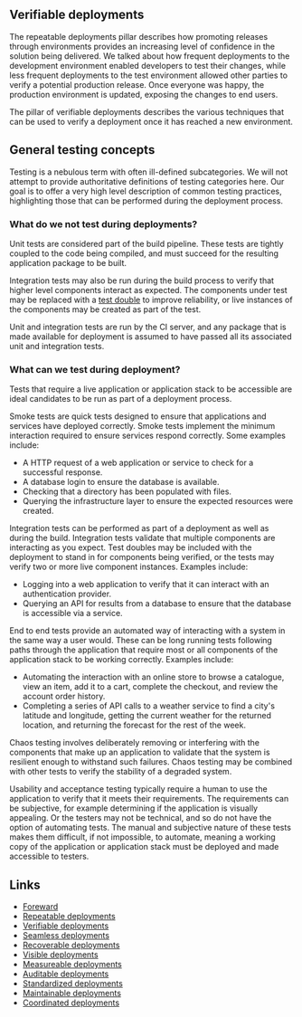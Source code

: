 ## Verifiable deployments

The repeatable deployments pillar describes how promoting releases through environments provides an increasing level of confidence in the solution being delivered. We talked about how frequent deployments to the development environment enabled developers to test their changes, while less frequent deployments to the test environment allowed other parties to verify a potential production release. Once everyone was happy, the production environment is updated, exposing the changes to end users.

The pillar of verifiable deployments describes the various techniques that can be used to verify a deployment once it has reached a new environment.

## General testing concepts

Testing is a nebulous term with often ill-defined subcategories. We will not attempt to provide authoritative definitions of testing categories here. Our goal is to offer a very high level description of common testing practices, highlighting those that can be performed during the deployment process.

### What do we not test during deployments?

Unit tests are considered part of the build pipeline. These tests are tightly coupled to the code being compiled, and must succeed for the resulting application package to be built. 

Integration tests may also be run during the build process to verify that higher level components interact as expected. The components under test may be replaced with a [test double](https://martinfowler.com/bliki/TestDouble.html) to improve reliability, or live instances of the components may be created as part of the test.

Unit and integration tests are run by the CI server, and any package that is made available for deployment is assumed to have passed all its associated unit and integration tests.

### What can we test during deployment?

Tests that require a live application or application stack to be accessible are ideal candidates to be run as part of a deployment process.

Smoke tests are quick tests designed to ensure that applications and services have deployed correctly. Smoke tests implement the minimum interaction required to ensure services respond correctly. Some examples include:

* A HTTP request of a web application or service to check for a successful response.
* A database login to ensure the database is available.
* Checking that a directory has been populated with files.
* Querying the infrastructure layer to ensure the expected resources were created.

Integration tests can be performed as part of a deployment as well as during the build. Integration tests validate that multiple components are interacting as you expect. Test doubles may be included with the deployment to stand in for components being verified, or the tests may verify two or more live component instances. Examples include:

* Logging into a web application to verify that it can interact with an authentication provider.
* Querying an API for results from a database to ensure that the database is accessible via a service.

End to end tests provide an automated way of interacting with a system in the same way a user would. These can be long running tests following paths through the application that require most or all components of the application stack to be working correctly. Examples include:

* Automating the interaction with an online store to browse a catalogue, view an item, add it to a cart, complete the checkout, and review the account order history.
* Completing a series of API calls to a weather service to find a city's latitude and longitude, getting the current weather for the returned location, and returning the forecast for the rest of the week.

Chaos testing involves deliberately removing or interfering with the components that make up an application to validate that the system is resilient enough to withstand such failures. Chaos testing may be combined with other tests to verify the stability of a degraded system.

Usability and acceptance testing typically require a human to use the application to verify that it meets their requirements. The requirements can be subjective, for example determining if the application is visually appealing. Or the testers may not be technical, and so do not have the option of automating tests. The manual and subjective nature of these tests makes them difficult, if not impossible, to automate, meaning a working copy of the application or application stack must be deployed and made accessible to testers.

## Links
* [Foreward](../chapter0/index.md)
* [Repeatable deployments](../chapter1/index.md)
* [Verifiable deployments](../chapter2/index.md)
* [Seamless deployments](../chapter3/index.md)
* [Recoverable deployments](../chapter4/index.md)
* [Visible deployments](../chapter5/index.md)
* [Measureable deployments](../chapter6/index.md)
* [Auditable deployments](../chapter7/index.md)
* [Standardized deployments](../chapter8/index.md)
* [Maintainable deployments](../chapter9/index.md)
* [Coordinated deployments](../chapter10/index.md)
